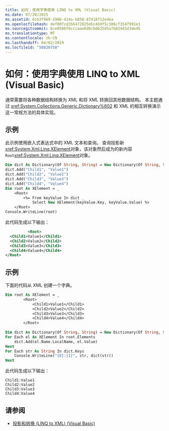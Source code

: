 ```yaml
---
title: 如何：使用字典使用 LINQ to XML (Visual Basic)
ms.date: 07/20/2015
ms.assetid: 6cb3f969-1986-414a-b850-87418712edea
ms.openlocfilehash: def00fcd356472825ebc4b9f5c306cf3547991e1
ms.sourcegitcommit: bce0586f0cccaae6d6cbd625d5a7b824d1d3de4b
ms.translationtype: MT
ms.contentlocale: zh-CN
ms.lasthandoff: 04/02/2019
ms.locfileid: "58820758"
---
```

# <a name="how-to-work-with-dictionaries-using-linq-to-xml-visual-basic"></a>如何：使用字典使用 LINQ to XML (Visual Basic)
通常需要将各种数据结构转换为 XML 和将 XML 转换回其他数据结构。 本主题通过 <xref:System.Collections.Generic.Dictionary%602> 和 XML 的相互转换演示这一常规方法的具体实现。  
  
## <a name="example"></a>示例  
 此示例使用嵌入式表达式中的 XML 文本和查询。 查询投影新<xref:System.Xml.Linq.XElement>对象，该对象然后成为的新内容`Root`<xref:System.Xml.Linq.XElement>对象。  
  
```vb  
Dim dict As Dictionary(Of String, String) = New Dictionary(Of String, String)()  
dict.Add("Child1", "Value1")  
dict.Add("Child2", "Value2")  
dict.Add("Child3", "Value3")  
dict.Add("Child4", "Value4")  
Dim root As XElement = _  
    <Root>  
        <%= From keyValue In dict _  
            Select New XElement(keyValue.Key, keyValue.Value) %>  
    </Root>  
Console.WriteLine(root)  
```  
  
 此代码生成以下输出：  
  
```xml  
          <Root>  
  <Child1>Value1</Child1>  
  <Child2>Value2</Child2>  
  <Child3>Value3</Child3>  
  <Child4>Value4</Child4>  
</Root>  
```  
  
## <a name="example"></a>示例  
 下面的代码从 XML 创建一个字典。  
  
```vb  
Dim root As XElement = _  
        <Root>  
            <Child1>Value1</Child1>  
            <Child2>Value2</Child2>  
            <Child3>Value3</Child3>  
            <Child4>Value4</Child4>  
        </Root>  
  
Dim dict As Dictionary(Of String, String) = New Dictionary(Of String, String)  
For Each el As XElement In root.Elements  
    dict.Add(el.Name.LocalName, el.Value)  
Next  
For Each str As String In dict.Keys  
    Console.WriteLine("{0}:{1}", str, dict(str))  
Next  
```  
  
 此代码生成以下输出：  
  
```  
Child1:Value1  
Child2:Value2  
Child3:Value3  
Child4:Value4  
```  
  
## <a name="see-also"></a>请参阅

- [投影和转换 (LINQ to XML) (Visual Basic)](../../../../visual-basic/programming-guide/concepts/linq/projections-and-transformations-linq-to-xml.md)
